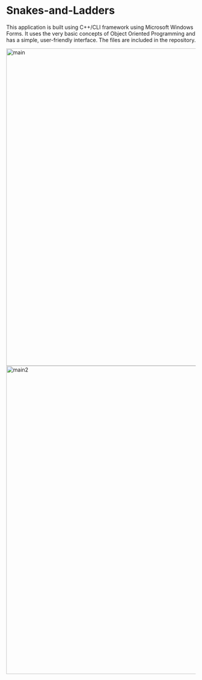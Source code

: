 # Snakes-and-Ladders
This application is built using C++/CLI framework using Microsoft Windows Forms. It uses the very basic concepts of Object Oriented Programming and has a simple, user-friendly interface. The files are included in the repository.

<img width="843" alt="main" src="https://user-images.githubusercontent.com/69086071/89389347-b8f0c900-d71e-11ea-98d5-0d7e6ccc244b.PNG">
<img width="819" alt="main2" src="https://user-images.githubusercontent.com/69086071/89389364-bdb57d00-d71e-11ea-9840-77520dc85cb4.PNG">
